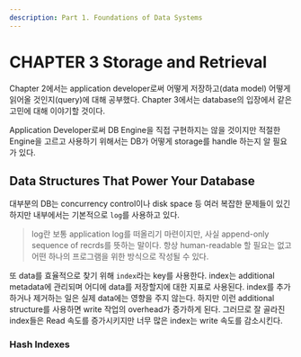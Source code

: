 ```yaml
---
description: Part 1. Foundations of Data Systems
---
```


# CHAPTER 3 Storage and Retrieval

Chapter 2에서는 application developer로써 어떻게 저장하고\(data model\) 어떻게 읽어올 것인지\(query\)에 대해 공부했다. Chapter 3에서는 database의 입장에서 같은 고민에 대해 이야기할 것이다.

Application Developer로써 DB Engine을 직접 구현하지는 않을 것이지만 적절한 Engine을 고르고 사용하기 위해서는 DB가 어떻게 storage를 handle 하는지 알 필요가 있다.

## Data Structures That Power Your Database

대부분의 DB는 concurrency control이나 disk space 등 여러 복잡한 문제들이 있긴 하지만 내부에서는 기본적으로 `log`를 사용하고 있다. 

> log란 보통 application log를 떠올리기 마련이지만, 사실 append-only sequence of recrds를 뜻하는 말이다. 항상 human-readable 할 필요는 없고 어떤 하나의 프로그램을 위한 방식으로 작성될 수 있다.

또 data를 효율적으로 찾기 위해 `index`라는 key를 사용한다. index는 additional metadata에 관리되며 어디에 data를 저장할지에 대한 지표로 사용된다. index를 추가하거나 제거하는 일은 실제 data에는 영향을 주지 않는다. 하지만 이런 additional structure를 사용하면 write 작업의 overhead가 증가하게 된다. 그러므로 잘 골라진 index들은 Read 속도를 증가시키지만 너무 많은 index는 write 속도를 감소시킨다.

### Hash Indexes







